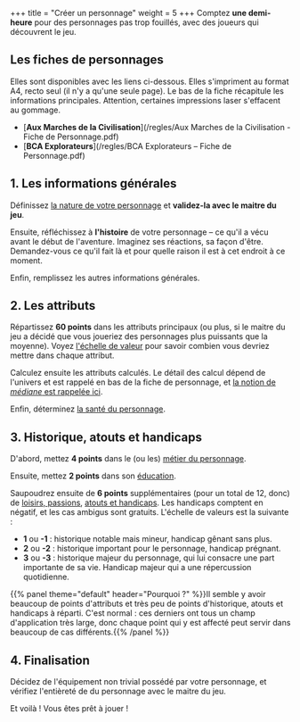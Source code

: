 +++
title = "Créer un personnage"
weight = 5
+++
Comptez **une demi-heure** pour des personnages pas trop fouillés, avec des joueurs qui découvrent le jeu.

## Les fiches de personnages

Elles sont disponibles avec les liens ci-dessous. Elles s'impriment au format A4, recto seul (il n'y a qu'une seule page). Le bas de la fiche récapitule les informations principales. Attention, certaines impressions laser s'effacent au gommage.

- [**Aux Marches de la Civilisation**](/regles/Aux Marches de la Civilisation - Fiche de Personnage.pdf)
- [**BCA Explorateurs**](/regles/BCA Explorateurs – Fiche de Personnage.pdf)

## 1. Les informations générales

Définissez [la nature de votre personnage](/regles/definition/informationsgenerales/#la-nature) et **validez-la avec le maitre du jeu**.

Ensuite, réfléchissez à **l'histoire** de votre personnage – ce qu'il a vécu avant le début de l'aventure. Imaginez ses réactions, sa façon d'être. Demandez-vous ce qu'il fait là et pour quelle raison il est à cet endroit à ce moment.

Enfin, remplissez les autres informations générales.

## 2. Les attributs

Répartissez **60 points** dans les attributs principaux (ou plus, si le maitre du jeu a décidé que vous joueriez des personnages plus puissants que la moyenne). Voyez [l'échelle de valeur](/regles/definition/attributs/#attributs-principaux) pour savoir combien vous devriez mettre dans chaque attribut.

Calculez ensuite les attributs calculés. Le détail des calcul dépend de l'univers et est rappelé en bas de la fiche de personnage, et [la notion de _médiane_ est rappelée ici](/regles/definition/attributs/#attributs-principaux).

Enfin, déterminez [la santé du personnage](/regles/definition/sante/#présentation-du-système).

## 3. Historique, atouts et handicaps

D'abord, mettez **4 points** dans le (ou les) [métier du personnage](/regles/definition/historique/#le-vécu-du-personnage).

Ensuite, mettez **2 points** dans son [éducation](/regles/definition/historique/#le-vécu-du-personnage).

Saupoudrez ensuite de **6 points** supplémentaires (pour un total de 12, donc) de [loisirs, passions](/regles/definition/historique/#loisirs-et-passions), [atouts et handicaps](/regles/definition/historique/#loisirs-et-passions). Les handicaps comptent en négatif, et les cas ambigus sont gratuits. L'échelle de valeurs est la suivante :

- **1** ou **-1** : historique notable mais mineur, handicap gênant sans plus.
- **2** ou **-2** : historique important pour le personnage, handicap prégnant.
- **3** ou **-3** : historique majeur du personnage, qui lui consacre une part importante de sa vie. Handicap majeur qui a une répercussion quotidienne.

{{% panel theme="default" header="Pourquoi ?" %}}Il semble y avoir beaucoup de points d'attributs et très peu de points d'historique, atouts et handicaps à réparti. C'est normal : ces derniers ont tous un champ d'application très large, donc chaque point qui y est affecté peut servir dans beaucoup de cas différents.{{% /panel %}}

## 4. Finalisation

Décidez de l'équipement non trivial possédé par votre personnage, et vérifiez l'entièreté de du personnage avec le maitre du jeu.

Et voilà ! Vous êtes prêt à jouer !
